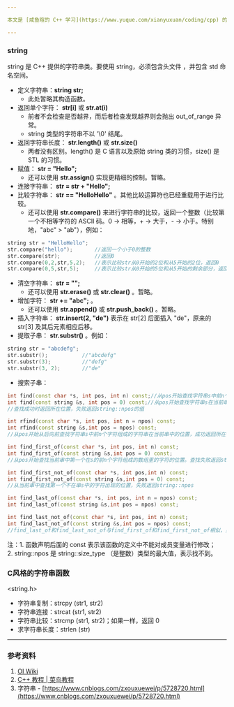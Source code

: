 ```yaml
---

本文是 [咸鱼暄的 C++ 学习](https://www.yuque.com/xianyuxuan/coding/cpp) 的补充部分 [2 C++知识补充](https://www.yuque.com/xianyuxuan/coding/cpppp) 的一个章节。

---
```



### string
string 是 C++ 提供的字符串类。要使用 string，必须包含头文件 <string>，并包含 std 命名空间。

   - 定义字符串：**string str;**
      - 此处暂略其构造函数。
   - 返回单个字符： **str[i]** 或 **str.at(i)**
      - 前者不会检查是否越界，而后者检查发现越界则会抛出 out_of_range 异常。
      - string 类型的字符串不以 '\0' 结尾。
   - 返回字符串长度： **str.length()** 或 **str.size()**
      - 两者没有区别。length() 是 C 语言以及原始 string 类的习惯，size() 是 STL 的习惯。
   - 赋值： **str = "Hello";**
      - 还可以使用 **str.assign()** 实现更精细的控制。暂略。
   - 连接字符串： **str = str + "Hello";**  
   - 比较字符串： **str == "HelloHello"** 。其他比较运算符也已经重载用于进行比较。
      - 还可以使用 **str.compare()** 来进行字符串的比较，返回一个整数（比较第一个不相等字符的 ASCII 码。0 -> 相等，+ -> 大于，- -> 小于。特别地，"abc" > "ab"），例如：
```cpp
string str = "HelloHello";
str.compare("hello");		//返回一个小于0的整数
str.compare(str);			//返回0
str.compare(0,2,str,5,2);	//表示比较str从0开始的2位和从5开始的2位，返回0
str.compare(0,5,str,5);		//表示比较str从0开始的5位和从5开始的剩余部分，返回0
```

   - 清空字符串： **str = "";**
      - 还可以使用 **str.erase()** 或 **str.clear()** 。暂略。
   - 增加字符： **str += "abc";** 。
      - 还可以使用 **str.append()** 或 **str.push_back()** 。暂略。
   - 插入字符串： **str.insert(2, "de")** 表示在 str[2] 后面插入 "de"，原来的 str[3] 及其后元素相应后移。
   - 提取子串： **str.substr()** 。例如：
```cpp
string str = "abcdefg";
str.substr();			//"abcdefg"
str.substr(3);			//"defg"
str.substr(3, 2);		//"de"
```

   - 搜索子串：
```cpp
int find(const char *s, int pos, int n) const;//从pos开始查找字符串s中前n个字符在当前串中的位置
int find(const string &s, int pos = 0) const;//从pos开始查找字符串s在当前串中的位置
//查找成功时返回所在位置，失败返回string::npos的值

int rfind(const char *s, int pos, int n = npos) const;
int rfind(const string &s,int pos = npos) const;
//从pos开始从后向前查找字符串s中前n个字符组成的字符串在当前串中的位置，成功返回所在位置，失败时返回string::npos的值

int find_first_of(const char *s, int pos, int n) const;
int find_first_of(const string &s,int pos = 0) const;
//从pos开始查找当前串中第一个在s的前n个字符组成的数组里的字符的位置。查找失败返回string::npos

int find_first_not_of(const char *s, int pos,int n) const;
int find_first_not_of(const string &s,int pos = 0) const;
//从当前串中查找第一个不在串s中的字符出现的位置，失败返回string::npos

int find_last_of(const char *s, int pos, int n = npos) const;
int find_last_of(const string &s,int pos = npos) const;

int find_last_not_of(const char *s, int pos, int n) const;
int find_last_not_of(const string &s,int pos = npos) const;
//find_last_of和find_last_not_of与find_first_of和find_first_not_of相似，只不过是从后向前查找
```
注：1. 函数声明后面的 const 表示该函数的定义中不能对成员变量进行修改；<br />2. string::npos 是 string::size_type （是整数）类型的最大值，表示找不到。


### C风格的字符串函数
<string.h>

- 字符串复制：strcpy (str1, str2)
- 字符串连接：strcat (str1, str2)
- 字符串比较：strcmp (str1, str2)；如果一样，返回 0 
- 求字符串长度：strlen (str)

---


### 参考资料

1. [OI Wiki](https://oi-wiki.org/)
2. [C++ 教程 | 菜鸟教程](https://www.runoob.com/cplusplus/cpp-tutorial.html)
3. 字符串 - [https://www.cnblogs.com/zxouxuewei/p/5728720.html](https://www.cnblogs.com/zxouxuewei/p/5728720.html)
